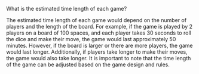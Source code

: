 What is the estimated time length of each game?

The estimated time length of each game would depend on the number of players and the length of the board. For example, if the game is played by 2 players on a board of 100 spaces, and each player takes 30 seconds to roll the dice and make their move, the game would last approximately 50 minutes. However, if the board is larger or there are more players, the game would last longer. Additionally, if players take longer to make their moves, the game would also take longer. It is important to note that the time length of the game can be adjusted based on the game design and rules.
